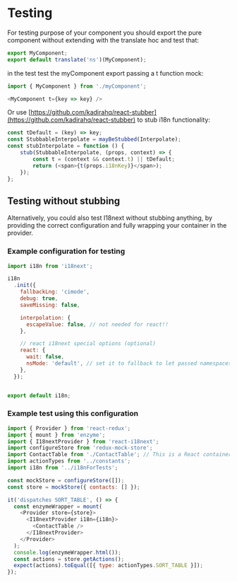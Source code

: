 # Testing

For testing purpose of your component you should export the pure component without extending with the translate hoc and test that:

```js
export MyComponent;
export default translate('ns')(MyComponent);
```

in the test test the myComponent export passing a t function mock:

```js
import { MyComponent } from './myComponent';

<MyComponent t={key => key} />
```

Or use [https://github.com/kadirahq/react-stubber](https://github.com/kadirahq/react-stubber) to stub i18n functionality:

```js
const tDefault = (key) => key;
const StubbableInterpolate = mayBeStubbed(Interpolate);                                                                              
const stubInterpolate = function () {                                                                                                
    stub(StubbableInterpolate, (props, context) => {                                                                             
        const t = (context && context.t) || tDefault;                                                                               
        return (<span>{t(props.i18nKey)}</span>);                                                                                    
    });                                                                                                                          
};
```

## Testing without stubbing

Alternatively, you could also test I18next without stubbing anything, by providing the correct configuration and fully wrapping your container in the provider. 

### Example configuration for testing

```javascript
import i18n from 'i18next';

i18n
  .init({
    fallbackLng: 'cimode',
    debug: true,
    saveMissing: false,

    interpolation: {
      escapeValue: false, // not needed for react!!
    },

    // react i18next special options (optional)
    react: {
      wait: false,
      nsMode: 'default', // set it to fallback to let passed namespaces to translated hoc act as fallbacks
    },
  });


export default i18n;
```

### Example test using this configuration

```javascript
import { Provider } from 'react-redux';
import { mount } from 'enzyme';
import { I18nextProvider } from 'react-i18next';
import configureStore from 'redux-mock-store';
import ContactTable from './ContactTable'; // This is a React container under test, which imports a decorated component
import actionTypes from '../constants';
import i18n from '../i18nForTests';

const mockStore = configureStore([]);
const store = mockStore({ contacts: [] });

it('dispatches SORT_TABLE', () => {
  const enzymeWrapper = mount(
    <Provider store={store}>
      <I18nextProvider i18n={i18n}>
        <ContactTable />
      </I18nextProvider>
    </Provider>
  );
  console.log(enzymeWrapper.html());                                                                                               enzymeWrapper.find('th').simulate('click');
  const actions = store.getActions();
  expect(actions).toEqual([{ type: actionTypes.SORT_TABLE }]);
});
```
